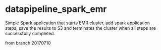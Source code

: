 # datapipeline_spark_emr
Simple Spark application that starts EMR cluster, add spark application steps, save the results to S3 and terminates the cluster when all steps are successfully completed.

from branch 20170710